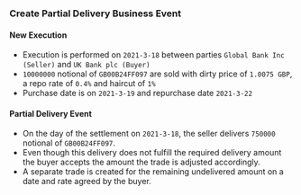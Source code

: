 ### Create Partial Delivery Business Event

#### New Execution
- Execution is performed on `2021-3-18` between parties `Global Bank Inc (Seller)` and `UK Bank plc (Buyer)`
- `10000000` notional of `GB00B24FF097` are sold with dirty price of `1.0075 GBP`, a repo rate of `0.4%` and haircut of `1%`
- Purchase date is on `2021-3-19` and repurchase date `2021-3-22`

#### Partial Delivery Event
- On the day of the settlement on `2021-3-18`, the seller delivers `750000` notional of `GB00B24FF097`. 
- Even though this delivery does not fulfill the required delivery amount the buyer accepts the amount the trade is adjusted accordingly.
- A separate trade is created for the remaining undelivered amount on a date and rate agreed by the buyer.
